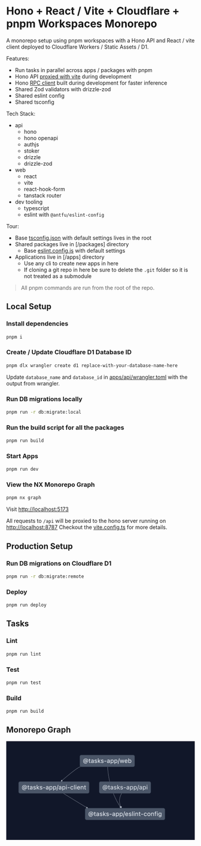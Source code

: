 # Hono + React / Vite + Cloudflare + pnpm Workspaces Monorepo

A monorepo setup using pnpm workspaces with a Hono API and React / vite client deployed to Cloudflare Workers / Static Assets / D1.

Features:

- Run tasks in parallel across apps / packages with pnpm
- Hono API [proxied with vite](./apps/web/vite.config.ts) during development
- Hono [RPC client](packages/api-client/src/index.ts) built during development for faster inference
- Shared Zod validators with drizzle-zod
- Shared eslint config
- Shared tsconfig

Tech Stack:

- api
  - hono
  - hono openapi
  - authjs
  - stoker
  - drizzle
  - drizzle-zod
- web
  - react
  - vite
  - react-hook-form
  - tanstack router
- dev tooling
  - typescript
  - eslint with `@antfu/eslint-config`

Tour:

- Base [tsconfig.json](./tsconfig.json) with default settings lives in the root
- Shared packages live in [/packages] directory
  - Base [eslint.config.js](./packages/eslint-config/eslint.config.js) with default settings
- Applications live in [/apps] directory
  - Use any cli to create new apps in here
  - If cloning a git repo in here be sure to delete the `.git` folder so it is not treated as a submodule

> All pnpm commands are run from the root of the repo.

## Local Setup

### Install dependencies

```sh
pnpm i
```

### Create / Update Cloudflare D1 Database ID

```sh
pnpm dlx wrangler create d1 replace-with-your-database-name-here
```

Update `database_name` and `database_id` in [apps/api/wrangler.toml](./apps/api/wrangler.toml) with the output from wrangler.

### Run DB migrations locally

```sh
pnpm run -r db:migrate:local
```

### Run the build script for all the packages

```sh
pnpm run build
```

### Start Apps

```sh
pnpm run dev
```

### View the NX Monorepo Graph

```sh
pnpm nx graph
```

Visit [http://localhost:5173](http://localhost:5173)

All requests to `/api` will be proxied to the hono server running on [http://localhost:8787](http://localhost:8787)
Checkout the [vite.config.ts](./apps/web/vite.config.ts) for more details.

## Production Setup

### Run DB migrations on Cloudflare D1

```sh
pnpm run -r db:migrate:remote
```

### Deploy

```sh
pnpm run deploy
```

## Tasks

### Lint

```sh
pnpm run lint
```

### Test

```sh
pnpm run test
```

### Build

```sh
pnpm run build
```

## Monorepo Graph
![Alt text](image.png)